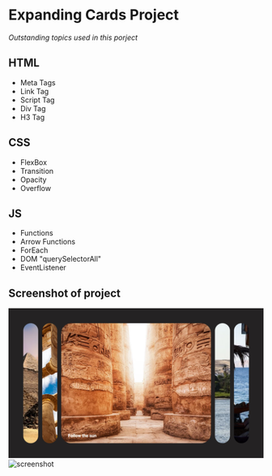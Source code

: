 # Expanding Cards Project

*Outstanding topics used in this porject*

## HTML
- Meta Tags
- Link Tag
- Script Tag
- Div Tag
- H3 Tag

## CSS
- FlexBox
- Transition
- Opacity
- Overflow

## JS
- Functions
- Arrow Functions
- ForEach
- DOM "querySelectorAll"
- EventListener


## Screenshot of project
![screenshot](../Support%20files/ExpandingCards.jpg)
![screenshot](C:/Users/Keroles_N/Desktop/ExpandingCards.jpg)